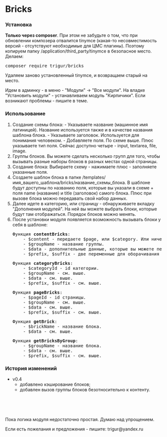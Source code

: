 # Bricks

<h3>Установка</h3>
<p>
  <strong>Только через composer</strong>. При этом не забудьте о том, что при обновлении композера отвалится tinymce (какая-то несовместимость версий - отсутствуют необходимые для ЦМС плагины). Поэтому копируем папку /application/third_party/tinymce в безопасное место. Делаем:
</p>
<pre>composer require trigur/bricks</pre>

<p>
  Удаляем заново установленный tinymce, и возвращаем старый на место.
</p>

<p>
  Идем в админку - в меню - "Модули" -> "Все модули". На владке "Установить модули" - устанавливаем модуль "Кирпичики". Если возникают проблемы - пишите в теме.
</p>

<h3>Использование</h3>
<ol>
  <li>Создание схемы блока:
  - Указываете название (машинное имя латиницей). Название используется также и в качестве названия шаблона блока.
  - Указываете заголовок. Используется для понимания человеком.
  - Добавляете поля. По схеме выше. Плюс указываете тип поля. Сейчас доступно четыре - input, textarea, file, image.</li>
  <li>Группы блоков. Вы можете сделать несколько групп для того, чтобы вызывать разные наборы блоков в разных местах одной страницы.</li>
  <li>Создание блока: Выбираете схему - нажимаете плюс - заполняете указанные поля.</li>
  <li>Создаете шаблон блока в папке /templates/имя_вашего_шаблона/bricks/название_схемы_блока. В шаблоне будут доступны по названию поля, которые вы указали в схеме + поля name (название) и title (заголовок) самого блока. Плюс при вызове блока можно передавать свой набор данных.</li>
  <li>Далее идете в категорию, или страницу - обнаруживаете вкладку "Дополнения модулей". На ней вы можете выбрать блоки, которые будут там отображаться. Порядок блоков можно менять.</li>
  <li>После установки модуля появляется возможность вызывать блоки у себя в шаблоне:
  <pre>Функция <b>contentBricks</b>:
    - $content - передаете $page, или $category. Или ничего. Тогда данных будут браться из ядра, но это лишний запрос в бд. Если у вас один шаблон для страниц и категорий, то сначала идет проверка на наличие блоков страницы. Если есть - выдаются они. Если нет - выдаются блоки категории страницы.
    - $groupName - название группы.
    - $data - дополнительные данные, которые вы можете передать в блок.
    - $prefix, $suffix - две переменные для оборачивания блоков. Может понадобиться при верстке для отделения блоков друг от друга.</pre>
  <pre>Функция <b>categoryBricks</b>:
    - $categoryId - id категории.
    - $groupName - см. выше. 
    - $data - см. выше. 
    - $prefix, $suffix - см. выше.</pre>
  <pre>Функция <b>pageBricks</b>:
    - $pageId - id страницы.
    - $groupName - см. выше. 
    - $data - см. выше. 
    - $prefix, $suffix - см. выше.</pre>
  <pre>Функция <b>getBrick</b>:
    - $brickName - название блока. 
    - $data - см. выше.</pre>
  <pre>Функция <b>getBricksByGroup</b>:
    - $groupName - название блока. 
    - $data - см. выше. 
    - $prefix, $suffix - см. выше.</pre></li>
</ol>

<h3>История изменений</h3>
<ul>
  <li>
    v0.4 
    <ul>
      <li>добавлено кэширование блоков;</li>
      <li>добавлен вызов группы блоков безотносительно к контенту.</li>
    </ul>
  </li>
</ul>

<br>
<br>
<br>

<p>
  Пока логика модуля недостаточно простая. Думаю над упрощением.
</p>
<p>
  Если есть пожелания и предложения - пишите: trigur@yandex.ru
</p>
